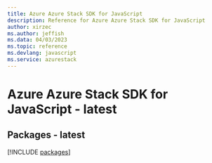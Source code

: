 ```yaml
---
title: Azure Azure Stack SDK for JavaScript
description: Reference for Azure Azure Stack SDK for JavaScript
author: xirzec
ms.author: jeffish
ms.data: 04/03/2023
ms.topic: reference
ms.devlang: javascript
ms.service: azurestack
---
```

# Azure Azure Stack SDK for JavaScript - latest
## Packages - latest
[!INCLUDE [packages](azure-stack-index.md)]
